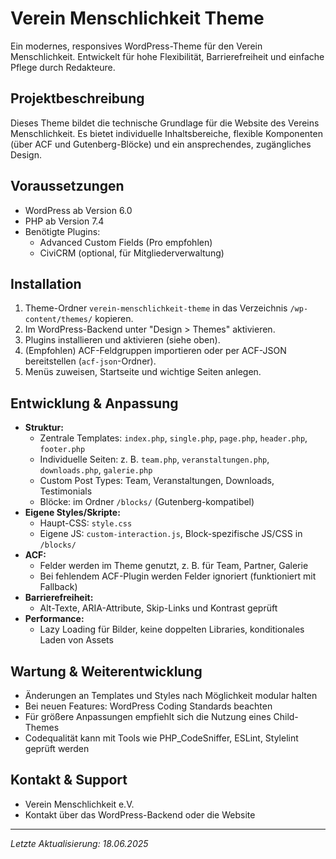 # Verein Menschlichkeit Theme

Ein modernes, responsives WordPress-Theme für den Verein Menschlichkeit. Entwickelt für hohe Flexibilität, Barrierefreiheit und einfache Pflege durch Redakteure.

## Projektbeschreibung
Dieses Theme bildet die technische Grundlage für die Website des Vereins Menschlichkeit. Es bietet individuelle Inhaltsbereiche, flexible Komponenten (über ACF und Gutenberg-Blöcke) und ein ansprechendes, zugängliches Design.

## Voraussetzungen
- WordPress ab Version 6.0
- PHP ab Version 7.4
- Benötigte Plugins:
  - Advanced Custom Fields (Pro empfohlen)
  - CiviCRM (optional, für Mitgliederverwaltung)

## Installation
1. Theme-Ordner `verein-menschlichkeit-theme` in das Verzeichnis `/wp-content/themes/` kopieren.
2. Im WordPress-Backend unter "Design > Themes" aktivieren.
3. Plugins installieren und aktivieren (siehe oben).
4. (Empfohlen) ACF-Feldgruppen importieren oder per ACF-JSON bereitstellen (`acf-json`-Ordner).
5. Menüs zuweisen, Startseite und wichtige Seiten anlegen.

## Entwicklung & Anpassung
- **Struktur:**
  - Zentrale Templates: `index.php`, `single.php`, `page.php`, `header.php`, `footer.php`
  - Individuelle Seiten: z. B. `team.php`, `veranstaltungen.php`, `downloads.php`, `galerie.php`
  - Custom Post Types: Team, Veranstaltungen, Downloads, Testimonials
  - Blöcke: im Ordner `/blocks/` (Gutenberg-kompatibel)
- **Eigene Styles/Skripte:**
  - Haupt-CSS: `style.css`
  - Eigene JS: `custom-interaction.js`, Block-spezifische JS/CSS in `/blocks/`
- **ACF:**
  - Felder werden im Theme genutzt, z. B. für Team, Partner, Galerie
  - Bei fehlendem ACF-Plugin werden Felder ignoriert (funktioniert mit Fallback)
- **Barrierefreiheit:**
  - Alt-Texte, ARIA-Attribute, Skip-Links und Kontrast geprüft
- **Performance:**
  - Lazy Loading für Bilder, keine doppelten Libraries, konditionales Laden von Assets

## Wartung & Weiterentwicklung
- Änderungen an Templates und Styles nach Möglichkeit modular halten
- Bei neuen Features: WordPress Coding Standards beachten
- Für größere Anpassungen empfiehlt sich die Nutzung eines Child-Themes
- Codequalität kann mit Tools wie PHP_CodeSniffer, ESLint, Stylelint geprüft werden

## Kontakt & Support
- Verein Menschlichkeit e.V.
- Kontakt über das WordPress-Backend oder die Website

---

*Letzte Aktualisierung: 18.06.2025*
